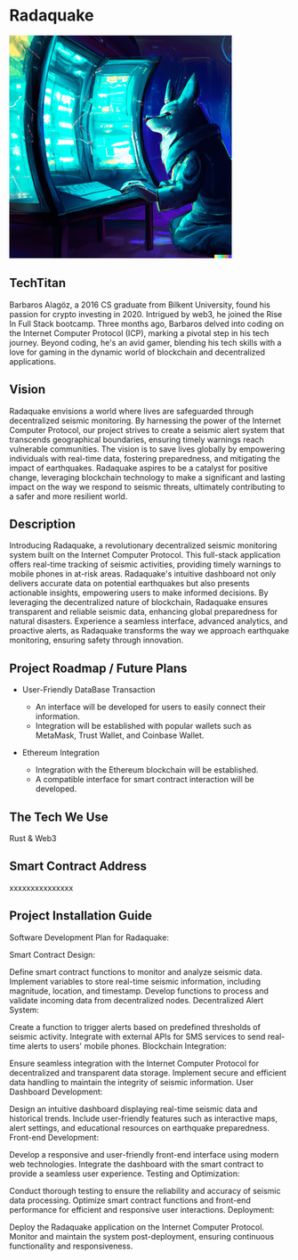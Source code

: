 # Radaquake

![Team Logo](https://github.com/Rise-In/example_readMe/blob/main/Example_logo%20.png)

## TechTitan

Barbaros Alagöz, a 2016 CS graduate from Bilkent University, found his passion for crypto investing in 2020. Intrigued by web3, he joined the Rise In Full Stack bootcamp. Three months ago, Barbaros delved into coding on the Internet Computer Protocol (ICP), marking a pivotal step in his tech journey. Beyond coding, he's an avid gamer, blending his tech skills with a love for gaming in the dynamic world of blockchain and decentralized applications.

## Vision

Radaquake envisions a world where lives are safeguarded through decentralized seismic monitoring. By harnessing the power of the Internet Computer Protocol, our project strives to create a seismic alert system that transcends geographical boundaries, ensuring timely warnings reach vulnerable communities. The vision is to save lives globally by empowering individuals with real-time data, fostering preparedness, and mitigating the impact of earthquakes. Radaquake aspires to be a catalyst for positive change, leveraging blockchain technology to make a significant and lasting impact on the way we respond to seismic threats, ultimately contributing to a safer and more resilient world.

## Description

Introducing Radaquake, a revolutionary decentralized seismic monitoring system built on the Internet Computer Protocol. This full-stack application offers real-time tracking of seismic activities, providing timely warnings to mobile phones in at-risk areas. Radaquake's intuitive dashboard not only delivers accurate data on potential earthquakes but also presents actionable insights, empowering users to make informed decisions. By leveraging the decentralized nature of blockchain, Radaquake ensures transparent and reliable seismic data, enhancing global preparedness for natural disasters. Experience a seamless interface, advanced analytics, and proactive alerts, as Radaquake transforms the way we approach earthquake monitoring, ensuring safety through innovation.

## Project Roadmap / Future Plans

- User-Friendly DataBase Transaction
   * An interface will be developed for users to easily connect their information.
   * Integration will be established with popular wallets such as MetaMask, Trust Wallet, and Coinbase Wallet.

- Ethereum Integration
    * Integration with the Ethereum blockchain will be established.
    * A compatible interface for smart contract interaction will be developed.

## The Tech We Use

Rust & Web3

## Smart Contract Address

xxxxxxxxxxxxxxx

## Project Installation Guide

Software Development Plan for Radaquake:

Smart Contract Design:

Define smart contract functions to monitor and analyze seismic data.
Implement variables to store real-time seismic information, including magnitude, location, and timestamp.
Develop functions to process and validate incoming data from decentralized nodes.
Decentralized Alert System:

Create a function to trigger alerts based on predefined thresholds of seismic activity.
Integrate with external APIs for SMS services to send real-time alerts to users' mobile phones.
Blockchain Integration:

Ensure seamless integration with the Internet Computer Protocol for decentralized and transparent data storage.
Implement secure and efficient data handling to maintain the integrity of seismic information.
User Dashboard Development:

Design an intuitive dashboard displaying real-time seismic data and historical trends.
Include user-friendly features such as interactive maps, alert settings, and educational resources on earthquake preparedness.
Front-end Development:

Develop a responsive and user-friendly front-end interface using modern web technologies.
Integrate the dashboard with the smart contract to provide a seamless user experience.
Testing and Optimization:

Conduct thorough testing to ensure the reliability and accuracy of seismic data processing.
Optimize smart contract functions and front-end performance for efficient and responsive user interactions.
Deployment:

Deploy the Radaquake application on the Internet Computer Protocol.
Monitor and maintain the system post-deployment, ensuring continuous functionality and responsiveness.



